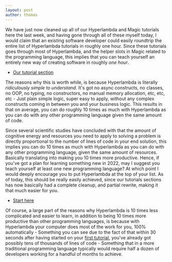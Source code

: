 ```yaml
---
layout: post
author: thomas
---
```


We have just now cleaned up all of our Hyperlambda and Magic tutorials here the last week, and having
gone through all of these myself today, I would claim that an existing software developer could easily roundtrip
the entire list of Hyperlambda tutorials in roughly one hour. Since these tutorials goes through most of Hyperlambda,
and the helper slots in Magic related to the programming language, this implies that you can teach yourself an
entirely new way of creating software in roughly _one hour_.

* [Our tutorial section](/tutorials/)

The reasons why this is worth while, is because Hyperlambda is literally _ridiculously simple to understand_.
It's got no async constructs, no classes, no OOP, no typing, no constructors, no manual memory allocation,
etc, etc, etc - Just plain simple logic, super easy to apply, without any complex constructs coming in between
you and your business logic. This results in that on average, you can do roughly 10 times as much with Hyperlambda
as you can do with any other programming language given the same amount of code.

Since several scientific studies have concluded with that the amount of cognitive energy and resources you
need to apply to solving a problem is directly proportional to the number of lines of code in your end solution,
this implies you can do 10 times as much with Hyperlambda as you can do with any other programming language,
given the same amount of resources. Basically translating into making you 10 times more productive.
Hence, if you've got a plan for learning something new in 2022, may I suggest you teach yourself at least
one new programming language? At which point I would deeply encourage you to put Hyperlambda at the top of
your list. As of today, this should be really easily achieved, since our tutorials sections has now basically
had a complete cleanup, and partial rewrite, making it that much easier for you.

* [Start here](/tutorials/)

Of course, a large part of the reasons why Hyperlambda is 10 times less complicated and easier to learn,
in addition to being 10 times more productive than other programming languages, is because with Hyperlambda your
computer does most of the work for you, 100% automatically - Something you can see due to the fact of that
within 30 seconds after having started on your [first tutorial](https://docs.aista.com/tutorials/database-crud/),
you've already got possibly tens of thousands of lines of code - Something that in a more
traditional programming language typically would require half a dozen of developers working for a handful of months
to achieve.
